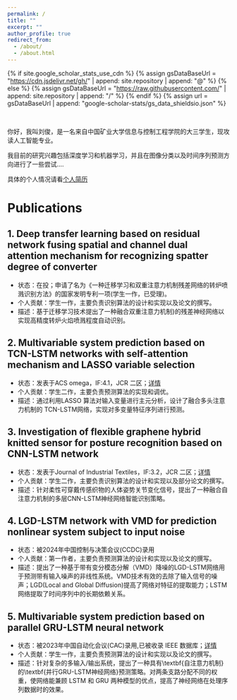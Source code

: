 ```yaml
---
permalink: /
title: ""
excerpt: ""
author_profile: true
redirect_from: 
  - /about/
  - /about.html
---
```


{% if site.google_scholar_stats_use_cdn %}
{% assign gsDataBaseUrl = "https://cdn.jsdelivr.net/gh/" | append: site.repository | append: "@" %}
{% else %}
{% assign gsDataBaseUrl = "https://raw.githubusercontent.com/" | append: site.repository | append: "/" %}
{% endif %}
{% assign url = gsDataBaseUrl | append: "google-scholar-stats/gs_data_shieldsio.json" %}

<span class='anchor' id='about-me'></span>

<br>

你好，我叫刘俊，是一名来自中国矿业大学信息与控制工程学院的大三学生，现攻读人工智能专业。

我目前的研究兴趣包括深度学习和机器学习，并且在图像分类以及时间序列预测方向进行了一些尝试....

具体的个人情况请看[个人简历]()

# Publications

## 1. Deep transfer learning based on residual network fusing spatial and channel dual attention mechanism for recognizing spatter degree of converter

- 状态：在投；申请了名为《一种迁移学习和双重注意力机制残差网络的转炉喷溅识别方法》的国家发明专利一项\(学生一作，已受理)。
- 个人贡献：学生一作，主要负责识别算法的设计和实现以及论文的撰写。
- 描述：基于迁移学习技术提出了一种融合双重注意力机制}的残差神经网络以实现高精度转炉火焰喷溅程度自动识别。

## 2. Multivariable system prediction based on TCN-LSTM networks with self-attention mechanism and LASSO variable selection

- 状态：发表于ACS omega，IF:4.1，JCR 二区；[详情](https://pubs.acs.org/doi/full/10.1021/acsomega.3c06263)
- 个人贡献：学生二作，主要负责预测算法的实现和调优。
- 描述：通过利用LASSO 算法对输入变量进行主元分析，设计了融合多头注意力机制的 TCN-LSTM网络，实现对多变量特征序列进行预测。

## 3. Investigation of flexible graphene hybrid knitted sensor for posture recognition based on CNN-LSTM network

- 状态：发表于Journal of Industrial Textiles，IF:3.2，JCR 二区；[详情](https://journals.sagepub.com/doi/full/10.1177/15280837231225827)
- 个人贡献：学生二作，主要负责识别算法的设计和实现以及部分论文的撰写。
- 描述：针对柔性可穿戴传感织物的人体姿势关节变化信号，提出了一种融合自注意力机制的多层CNN-LSTM神经网络智能识别策略。

## 4. LGD-LSTM network with VMD for prediction  nonlinear system subject to input noise

- 状态：被2024年中国控制与决策会议(CCDC)录用
- 个人贡献：第一作者，主要负责预测算法的设计和实现以及论文的撰写。
- 描述：提出了一种基于带有变分模态分解（VMD）降噪的LGD-LSTM网络用于预测带有输入噪声的非线性系统。VMD技术有效的去除了输入信号的噪声；LGD(Local and Global Diffusion)提高了网络对特征的提取能力；LSTM网络提取了时间序列中的长期依赖关系。

## 5. Multivariable system prediction based on parallel GRU-LSTM neural network

- 状态：被2023年中国自动化会议(CAC)录用,已被收录 IEEE 数据库；[详情](https://ieeexplore.ieee.org/abstract/document/10452106)
- 个人贡献：学生一作，主要负责预测算法的设计和实现以及论文的撰写。
- 描述：针对复杂的多输入/输出系统，提出了一种具有\textbf{自注意力机制}的\textbf{并行GRU-LSTM神经网络}预测策略。对两条支路分配不同的权重，使网络能兼顾 LSTM 和 GRU 两种模型的优点，提高了神经网络在处理序列数据时的效果。
